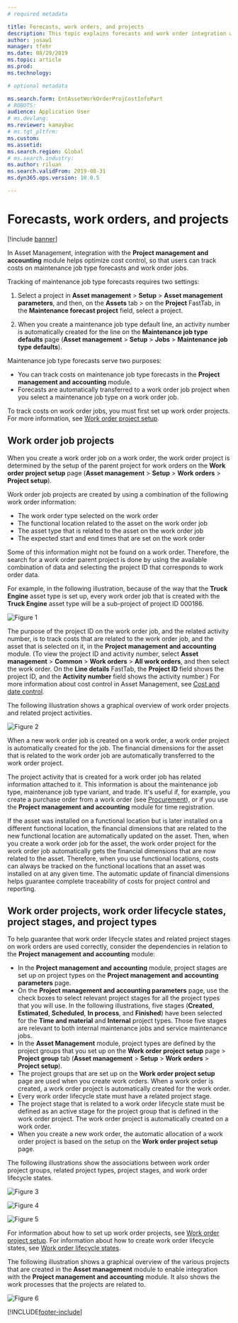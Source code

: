 ```yaml
---
# required metadata

title: Forecasts, work orders, and projects
description: This topic explains forecasts and work order integration with the Project management and accounting module in Asset Management.
author: josaw1
manager: tfehr
ms.date: 08/29/2019
ms.topic: article
ms.prod: 
ms.technology: 

# optional metadata

ms.search.form: EntAssetWorkOrderProjCostInfoPart 
# ROBOTS: 
audience: Application User
# ms.devlang: 
ms.reviewer: kamaybac
# ms.tgt_pltfrm: 
ms.custom: 
ms.assetid: 
ms.search.region: Global
# ms.search.industry: 
ms.author: riluan
ms.search.validFrom: 2019-08-31
ms.dyn365.ops.version: 10.0.5

---
```


# Forecasts, work orders, and projects

[!include [banner](../../includes/banner.md)]

 

In Asset Management, integration with the **Project management and accounting** module helps optimize cost control, so that users can track costs on maintenance job type forecasts and work order jobs.

Tracking of maintenance job type forecasts requires two settings:

1. Select a project in **Asset management** > **Setup** > **Asset management parameters**, and then, on the **Assets** tab > on the **Project** FastTab, in the **Maintenance forecast project** field, select a project.

2. When you create a maintenance job type default line, an activity number is automatically created for the line on the **Maintenance job type defaults** page (**Asset management** > **Setup** > **Jobs** > **Maintenance job type defaults**).

Maintenance job type forecasts serve two purposes: 

- You can track costs on maintenance job type forecasts in the **Project management and accounting** module. 
- Forecasts are automatically transferred to a work order job project when you select a maintenance job type on a work order job.

To track costs on work order jobs, you must first set up work order projects. For more information, see [Work order project setup](../setup-for-work-orders/work-order-project-setup.md).

## Work order job projects

When you create a work order job on a work order, the work order project is determined by the setup of the parent project for work orders on the **Work order project setup** page (**Asset management** > **Setup** > **Work orders** > **Project setup**).

Work order job projects are created by using a combination of the following work order information:

- The work order type selected on the work order 
- The functional location related to the asset on the work order job
- The asset type that is related to the asset on the work order job  
- The expected start and end times that are set on the work order  

Some of this information might not be found on a work order. Therefore, the search for a work order parent project is done by using the available combination of data and selecting the project ID that corresponds to work order data.

For example, in the following illustration, because of the way that the **Truck Engine** asset type is set up, every work order job that is created with the **Truck Engine** asset type will be a sub-project of project ID 000186.

![Figure 1](media/01-integration-to-pma.png)

The purpose of the project ID on the work order job, and the related activity number, is to track costs that are related to the work order job, and the asset that is selected on it, in the **Project management and accounting** module. (To view the project ID and activity number, select **Asset management** > **Common** > **Work orders** > **All work orders**, and then select the work order. On the **Line details** FastTab, the **Project ID** field shows the project ID, and the **Activity number** field shows the activity number.) For more information about cost control in Asset Management, see [Cost and date control](../controlling-and-reporting/cost-and-date-control.md).

The following illustration shows a graphical overview of work order projects and related project activities.

![Figure 2](media/02-integration-to-pma.png)

When a new work order job is created on a work order, a work order project is automatically created for the job. The financial dimensions for the asset that is related to the work order job are automatically transferred to the work order project.

The project activity that is created for a work order job has related information attached to it. This information is about the maintenance job type, maintenance job type variant, and trade. It's useful if, for example, you create a purchase order from a work order (see [Procurement](../work-orders/procurement.md)), or if you use the **Project management and accounting** module for time registration.

If the asset was installed on a functional location but is later installed on a different functional location, the financial dimensions that are related to the new functional location are automatically updated on the asset. Then, when you create a work order job for the asset, the work order project for the work order job automatically gets the financial dimensions that are now related to the asset. Therefore, when you use functional locations, costs can always be tracked on the functional locations that an asset was installed on at any given time. The automatic update of financial dimensions helps guarantee complete traceability of costs for project control and reporting.

## Work order projects, work order lifecycle states, project stages, and project types

To help guarantee that work order lifecycle states and related project stages on work orders are used correctly, consider the dependencies in relation to the **Project management and accounting** module:

- In the **Project management and accounting** module, project stages are set up on project types on the **Project management and accounting parameters** page.  
- On the **Project management and accounting parameters** page, use the check boxes to select relevant project stages for all the project types that you will use. In the following illustrations, five stages (**Created**, **Estimated**, **Scheduled**, **In process**, and **Finished**) have been selected for the **Time and material** and **Internal** project types. Those five stages are relevant to both internal maintenance jobs and service maintenance jobs.
- In the **Asset Management** module, project types are defined by the project groups that you set up on the **Work order project setup** page > **Project group** tab (**Asset management** > **Setup** > **Work orders** > **Project setup**).  
- The project groups that are set up on the **Work order project setup** page are used when you create work orders. When a work order is created, a work order project is automatically created for the work order.  
- Every work order lifecycle state must have a related project stage.  
- The project stage that is related to a work order lifecycle state must be defined as an active stage for the project group that is defined in the work order project. The work order project is automatically created on a work order.
- When you create a new work order, the automatic allocation of a work order project is based on the setup on the **Work order project setup** page.  

The following illustrations show the associations between work order project groups, related project types, project stages, and work order lifecycle states.

![Figure 3](media/03-integration-to-pma.png)

![Figure 4](media/04-integration-to-pma.png)

![Figure 5](media/05-integration-to-pma.png)

For information about how to set up work order projects, see [Work order project setup](../setup-for-work-orders/work-order-project-setup.md). For information about how to create work order lifecycle states, see [Work order lifecycle states](../setup-for-work-orders/work-order-lifecycle-states.md).

The following illustration shows a graphical overview of the various projects that are created in the **Asset management** module to enable integration with the **Project management and accounting** module. It also shows the work processes that the projects are related to.

![Figure 6](media/06-integration-to-pma.png)



[!INCLUDE[footer-include](../../../includes/footer-banner.md)]